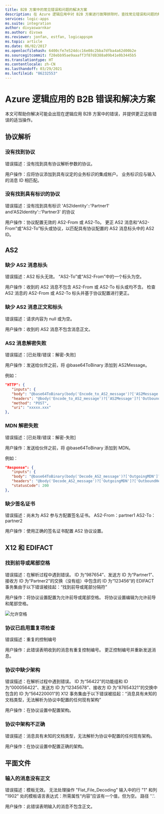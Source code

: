 ```yaml
---
title: B2B 方案中的常见错误和问题的解决方案
description: 在 Azure 逻辑应用中对 B2B 方案进行故障排除时，查找常见错误和问题的解决方案
services: logic-apps
ms.suite: integration
author: divyaswarnkar
ms.author: divswa
ms.reviewer: jonfan, estfan, logicappspm
ms.topic: article
ms.date: 06/02/2017
ms.openlocfilehash: 6400cfe7e524dcc16e08c2bba7dfba4a62d00b2e
ms.sourcegitcommit: f28ebb95ae9aaaff3f87d8388a09b41e0b3445b5
ms.translationtype: HT
ms.contentlocale: zh-CN
ms.lasthandoff: 03/29/2021
ms.locfileid: "86232553"
---
```

# <a name="b2b-errors-and-solutions-for-azure-logic-apps"></a>Azure 逻辑应用的 B2B 错误和解决方案

本文可帮助你解决可能会出现在逻辑应用 B2B 方案中的错误，并提供更正这些错误的适当操作。

## <a name="agreement-resolution"></a>协议解析

### <a name="no-agreement-found"></a>没有找到协议 

错误描述：没有找到具有协议解析参数的协议。

用户操作：应将协议添加到具有议定的业务标识的集成帐户。 业务标识应与输入的消息 ID 相匹配。

### <a name="no-agreement-found-with-identities"></a>没有找到具有标识的协议

错误描述：没有找到具有标识 'AS2Identity'::'Partner1' and'AS2Identity'::'Partner3' 的协议

用户操作：协议配置无效的 AS2-From 或 AS2-To。 更正 AS2 消息和“AS2-From”或“AS2-To”标头或协议，以匹配具有协议配置的 AS2 消息标头中的 AS2 ID。

## <a name="as2"></a>AS2

### <a name="missing-as2-message-headers"></a>缺少 AS2 消息标头  

错误描述：AS2 标头无效。 “AS2-To”或“AS2-From”中的一个标头为空。

用户操作：收到的 AS2 消息不包含 AS2-From 或 AS2-To 标头或均不含。 检查 AS2 消息的 AS2-From 或 AS2-To 标头并基于协议配置进行更正。

### <a name="missing-as2-message-body-and-headers"></a>缺少 AS2 消息正文和标头    

错误描述：请求内容为 null 或为空。

用户操作：收到的 AS2 消息不包含消息正文。

### <a name="as2-message-decryption-failure"></a>AS2 消息解密失败

错误描述：[已处理/错误：解密-失败]

用户操作：发送给伙伴之前，将 @base64ToBinary 添加到 AS2Message。

例如：

```json
"HTTP": {
   "inputs": {
   "body": "@base64ToBinary(body('Encode_to_AS2_message')?['AS2Message']?['Content'])",
   "headers": "@body('Encode_to_AS2_message')?['AS2Message']?['OutboundHeaders']",
   "method": "POST",
   "uri": "xxxxx.xxx"
},
``` 

### <a name="mdn-decryption-failure"></a>MDN 解密失败

错误描述：[已处理/错误：解密-失败]

用户操作：发送给伙伴之前，将 @base64ToBinary 添加到 MDN。

例如：

```json
"Response": {
   "inputs": {
   "body": "@base64ToBinary(body('Decode_AS2_message')?['OutgoingMDN']?['Content'])",
   "headers": "@body('Decode_AS2_message')?['OutgoingMDN']?['OutboundHeaders']",
   "statusCode": 200
},               
``` 

### <a name="missing-signing-certificate"></a>缺少签名证书

错误描述：尚未为 AS2 参与方配置签名证书。 AS2-From：partner1 AS2-To：partner2

用户操作：使用正确的签名证书配置 AS2 协议设置。

## <a name="x12-and-edifact"></a>X12 和 EDIFACT

### <a name="leading-or-trailing-space-found"></a>找到前导或尾部空格    

错误描述：在解析过程中遇到错误。 ID 为“987654”、发送方 ID 为“Partner1”、接收方 ID 为“Partner2”的交换（没有组）中包含的 ID 为“123456”的 EDIFACT 事务集由于以下错误被挂起：“找到前导或尾部分隔符”

用户操作：将协议设置配置为允许前导或尾部空格。 将协议设置编辑为允许前导和尾部空格。

![允许空格](./media/logic-apps-enterprise-integration-b2b-list-errors-solutions/leadingandtrailing.png)

### <a name="duplicate-check-has-enabled-in-the-agreement"></a>协议已启用重复项检查

错误描述：重复的控制编号

用户操作：此错误表明收到的消息有重复控制编号。 更正控制编号并重新发送消息。

### <a name="missing-schema-in-the-agreement"></a>协议中缺少架构

错误描述：在解析过程中遇到错误。 ID 为“56422”的功能组和 ID 为“000056422”、发送方 ID 为“12345678”、接收方 ID 为“87654321”的交换中包含的 ID 为“564220001”的 X12 事务集由于以下错误被挂起：“消息具有未知的文档类型，无法解析为协议中配置的任何现有架构”

用户操作：在协议设置中配置架构。

### <a name="incorrect-schema-in-the-agreement"></a>协议中架构不正确

错误描述：消息具有未知的文档类型，无法解析为协议中配置的任何现有架构。

用户操作：在协议设置中配置正确的架构。

## <a name="flat-file"></a>平面文件

### <a name="input-message-with-no-body"></a>输入的消息没有正文

错误描述：模板无效。 无法处理操作 "Flat_File_Decoding" 输入中的行 "1" 和列 "1902" 处的模板语言表达式：所需属性“内容”应该有一个值，但为空。 路径 ''.'.

用户操作：此错误表明输入的消息不包含正文。
